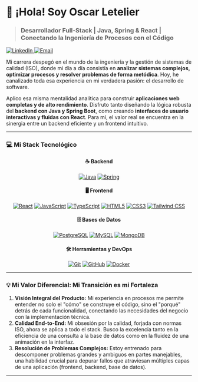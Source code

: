 # 👋 ¡Hola! Soy Oscar Letelier

> ### Desarrollador Full-Stack | Java, Spring & React | Conectando la Ingeniería de Procesos con el Código

<p align="left">
  <a href="https://www.linkedin.com/in/oscar-letelier-molina-6a9216140/" target="_blank">
    <img src="https://img.shields.io/badge/LinkedIn-0077B5?style=for-the-badge&logo=linkedin&logoColor=white" alt="LinkedIn"/>
  </a>
  <a href="mailto:oscar.letelier@outlook.com" target="_blank">
    <img src="https://img.shields.io/badge/Email-D14836?style=for-the-badge&logo=gmail&logoColor=white" alt="Email"/>
  </a>
</p>

Mi carrera despegó en el mundo de la ingeniería y la gestión de sistemas de calidad (ISO), donde mi día a día consistía en **analizar sistemas complejos, optimizar procesos y resolver problemas de forma metódica**. Hoy, he canalizado toda esa experiencia en mi verdadera pasión: el desarrollo de software.

Aplico esa misma mentalidad analítica para construir **aplicaciones web completas y de alto rendimiento**. Disfruto tanto diseñando la lógica robusta del **backend con Java y Spring Boot**, como creando **interfaces de usuario interactivas y fluidas con React**. Para mí, el valor real se encuentra en la sinergia entre un backend eficiente y un frontend intuitivo.

---

### 💻 Mi Stack Tecnológico

<div align="center">

#### ☕ Backend
<p>
  <a href="#"><img src="https://img.shields.io/badge/Java-ED8B00?style=for-the-badge&logo=openjdk&logoColor=white" alt="Java"/></a>
  <a href="#"><img src="https://img.shields.io/badge/Spring-6DB33F?style=for-the-badge&logo=spring&logoColor=white" alt="Spring"/></a>
</p>

#### 🖥️ Frontend
<p>
  <a href="#"><img src="https://img.shields.io/badge/React-20232A?style=for-the-badge&logo=react&logoColor=61DAFB" alt="React"/></a>
  <a href="#"><img src="https://img.shields.io/badge/JavaScript-F7DF1E?style=for-the-badge&logo=javascript&logoColor=black" alt="JavaScript"/></a>
  <a href="#"><img src="https://img.shields.io/badge/TypeScript-007ACC?style=for-the-badge&logo=typescript&logoColor=white" alt="TypeScript"/></a>
  <a href="#"><img src="https://img.shields.io/badge/HTML5-E34F26?style=for-the-badge&logo=html5&logoColor=white" alt="HTML5"/></a>
  <a href="#"><img src="https://img.shields.io/badge/CSS3-1572B6?style=for-the-badge&logo=css3&logoColor=white" alt="CSS3"/></a>
  <a href="#"><img src="https://img.shields.io/badge/Tailwind_CSS-38B2AC?style=for-the-badge&logo=tailwind-css&logoColor=white" alt="Tailwind CSS"/></a>
</p>

#### 🗄️ Bases de Datos
<p>
  <a href="#"><img src="https://img.shields.io/badge/PostgreSQL-316192?style=for-the-badge&logo=postgresql&logoColor=white" alt="PostgreSQL"/></a>
  <a href="#"><img src="https://img.shields.io/badge/MySQL-005C84?style=for-the-badge&logo=mysql&logoColor=white" alt="MySQL"/></a>
  <a href="#"><img src="https://img.shields.io/badge/MongoDB-4EA94B?style=for-the-badge&logo=mongodb&logoColor=white" alt="MongoDB"/></a>
</p>

#### 🛠️ Herramientas y DevOps
<p>
  <a href="#"><img src="https://img.shields.io/badge/Git-F05032?style=for-the-badge&logo=git&logoColor=white" alt="Git"/></a>
  <a href="#"><img src="https://img.shields.io/badge/GitHub-100000?style=for-the-badge&logo=github&logoColor=white" alt="GitHub"/></a>
  <a href="#"><img src="https://img.shields.io/badge/Docker-2496ED?style=for-the-badge&logo=docker&logoColor=white" alt="Docker"/></a>
</p>
</div>

---

### 💡 Mi Valor Diferencial: Mi Transición es mi Fortaleza

1.  **Visión Integral del Producto:** Mi experiencia en procesos me permite entender no solo el "cómo" se construye el código, sino el "porqué" detrás de cada funcionalidad, conectando las necesidades del negocio con la implementación técnica.
2.  **Calidad End-to-End:** Mi obsesión por la calidad, forjada con normas ISO, ahora se aplica a todo el stack. Busco la excelencia tanto en la eficiencia de una consulta a la base de datos como en la fluidez de una animación en la interfaz.
3.  **Resolución de Problemas Complejos:** Estoy entrenado para descomponer problemas grandes y ambiguos en partes manejables, una habilidad crucial para depurar fallos que atraviesan múltiples capas de una aplicación (frontend, backend, base de datos).

---
